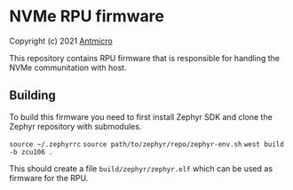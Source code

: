NVMe RPU firmware
=================

Copyright (c) 2021 [Antmicro](https://www.antmicro.com)

This repository contains RPU firmware that is responsible for handling the NVMe communitation with host.

Building
--------

To build this firmware you need to first install Zephyr SDK and clone the Zephyr repository with submodules.

`source ~/.zephyrrc`
`source path/to/zephyr/repo/zephyr-env.sh`
`west build -b zcu106 .`

This should create a file `build/zephyr/zephyr.elf` which can be used as firmware for the RPU.
